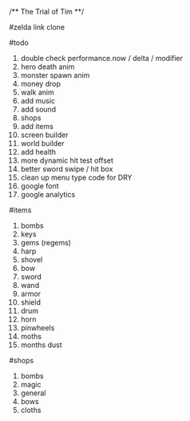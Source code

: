 /**
    The Trial of Tim
**/

#zelda link clone

#todo
1. double check performance.now / delta / modifier
1. hero death anim
1. monster spawn anim
1. money drop
1. walk anim
1. add music
1. add sound
1. shops
1. add items
1. screen builder
1. world builder
1. add health
1. more dynamic hit test offset
1. better sword swipe / hit box
1. clean up menu type code for DRY
1. google font
1. google analytics

#items
1. bombs
1. keys
1. gems (regems)
1. harp
1. shovel
1. bow
1. sword
1. wand
1. armor
1. shield
1. drum
1. horn
1. pinwheels
1. moths
1. months dust

#shops
1. bombs
1. magic
1. general
1. bows
1. cloths